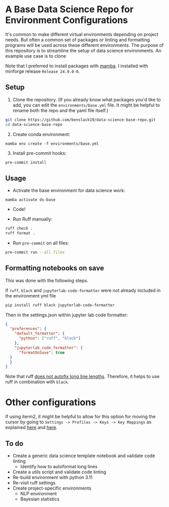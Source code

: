 # A Base Data Science Repo for Environment Configurations

It's common to make different virtual environments depending on project needs. But often a common set of packages or linting and formatting programs will be used across these different environments. The purpose of this repository is to streamline the setup of data science environments. An example use case is to clone 

Note that I preferred to install packages with [mamba](https://mamba.readthedocs.io/en/latest/index.html). I installed with minforge release `Release 24.9.0-0`.

## Setup

1. Clone the repository. (If you already know what packages you'd like to add, you can edit the `environments/base.yml` file. It might be helpful to rename both the repo and the yaml file itself.)

```sh
git clone https://github.com/benslack19/data-science-base-repo.git
cd data-science-base-repo
```

2. Create conda environment:

`mamba env create -f environments/base.yml`

3. Install pre-commit hooks:

```sh
pre-commit install
```


## Usage

- Activate the base environment for data science work:

`mamba activate ds-base`

- Code!

- Run Ruff manually: 

```sh
ruff check .
ruff format . 
```

- Run `pre-commit` on all files:

```sh
pre-commit run --all-files
```

## Formatting notebooks on save

This was done with the following steps.

If `ruff`, `black` and `jupyterlab-code-formatter` were not already included in the environment yml file
```sh
pip install ruff black jupyterlab-code-formatter
```

Then in the settings.json within jupyter lab code formatter:

```json
{
  "preferences": {
    "default_formatter": {
      "python": ["ruff", "black"]
    },
    "jupyterlab_code_formatter": {
      "formatOnSave": true
  }
  }
}
```

Note that ruff [does not autofix long line lengths](https://stackoverflow.com/questions/76771858/ruff-does-not-autofix-line-too-long-violation). Therefore, it helps to use ruff in combination with `black`.


# Other configurations

If using iterm2, it might be helpful to allow for this option for moving the cursor by going to `Settings -> Profiles -> Keys -> Key Mappings` as explained [here](https://stackoverflow.com/questions/81272/how-to-move-the-cursor-word-by-word-in-the-os-x-terminal) and [here](https://coderwall.com/p/h6yfda/use-and-to-jump-forwards-backwards-words-in-iterm-2-on-os-x).

## To do
- Create a generic data science template notebook and validate code linting
    - Identify how to autoformat long lines
- Create a utils script and validate code linting
- Re-build environment with python 3.11
- Re-visit ruff settings
- Create project-specific environments
    - NLP environment
    - Bayesian statistics